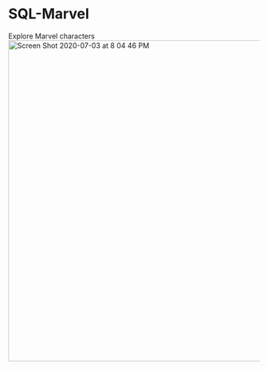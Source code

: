 # SQL-Marvel
Explore Marvel characters
<img width="643" alt="Screen Shot 2020-07-03 at 8 04 46 PM" src="https://user-images.githubusercontent.com/65318745/86501635-b3434480-bd68-11ea-9419-dff991fcbb1d.png">
